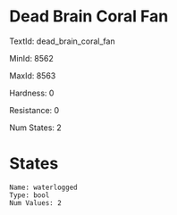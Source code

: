 # Dead Brain Coral Fan

TextId: dead_brain_coral_fan

MinId: 8562

MaxId: 8563

Hardness: 0

Resistance: 0


Num States: 2

# States
```
Name: waterlogged
Type: bool
Num Values: 2
```
